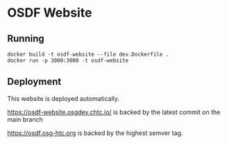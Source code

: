 OSDF Website
============

## Running

```shell
docker build -t osdf-website --file dev.Dockerfile . 
docker run -p 3000:3000 -t osdf-website
```

## Deployment

This website is deployed automatically. 

https://osdf-website.osgdev.chtc.io/ is backed by the latest commit on the main branch

https://osdf.osg-htc.org is backed by the highest semver tag. 
